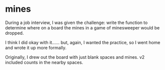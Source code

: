 # mines

During a job interview, I was given the challenge: write the function to determine where on a board the mines in a game of minesweeper would be dropped.

I think I did okay with it...... but, again, I wanted the practice, so I went home and wrote it up more formally.

Originally, I drew out the board with just blank spaces and mines. v2 included counts in the nearby spaces.
